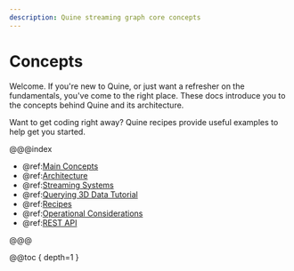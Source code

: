```yaml
---
description: Quine streaming graph core concepts
---
```

# Concepts

Welcome. If you're new to Quine, or just want a refresher on the fundamentals, you've come to the right place. These docs introduce you to the concepts behind Quine and its architecture.

Want to get coding right away? Quine recipes provide useful examples to help get you started.

@@@index

* @ref:[Main Concepts](core-concepts.md)
* @ref:[Architecture](architecture.md)
* @ref:[Streaming Systems](streaming-systems.md)
* @ref:[Querying 3D Data Tutorial](3d-data-ingest-sq.md)
* @ref:[Recipes](about-recipes.md)
* @ref:[Operational Considerations](operational-considerations.md)
* @ref:[REST API](rest-api.md)

@@@

@@toc { depth=1 }
